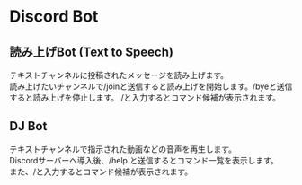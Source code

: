 # Discord Bot
## 読み上げBot (Text to Speech)
テキストチャンネルに投稿されたメッセージを読み上げます。  
読み上げたいチャンネルで/joinと送信すると読み上げを開始します。/byeと送信すると読み上げを停止します。
/と入力するとコマンド候補が表示されます。  

## DJ Bot  
テキストチャンネルで指示された動画などの音声を再生します。  
Discordサーバーへ導入後、/help と送信するとコマンド一覧を表示します。  
また、/と入力するとコマンド候補が表示されます。 